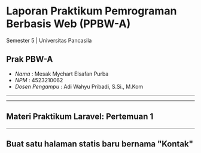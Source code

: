 #  Laporan Praktikum Pemrograman Berbasis Web (PPBW-A)
Semester 5 | Universitas Pancasila

##  Prak PBW-A 
- *Nama*           : Mesak Mychart Elsafan Purba
- *NPM*            : 4523210062
- *Dosen Pengampu* : Adi Wahyu Pribadi, S.Si., M.Kom

---

---

## Materi Praktikum Laravel: Pertemuan 1 

---

## Buat satu halaman statis baru bernama "Kontak"

